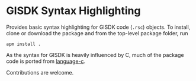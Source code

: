 # GISDK Syntax Highlighting

Provides basic syntax highlighting for GISDK code (`.rsc`) objects. To install, clone or
download the package and from the top-level package folder, run

    apm install .
    
As the syntax for GISDK is heavily influenced by C, much of the package code is ported
from [language-c](https://github.com/atom/language-c).

Contributions are welcome.
